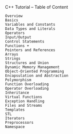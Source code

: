 C++ Tutorial – Table of Content

    Overview 
    Basics 
    Variables and Constants
    Data Types and Literals
    Operators
    Input/Output 
    Control Statements
    Functions +
    Pointers and References 
    Arrays 
    Strings 
    Structures and Union
    Dynamic Memory Management 
    Object-Oriented Programming 
    Encapsulation and Abstraction 
    Polymorphism 
    Function Overloading 
    Operator Overloading 
    Inheritance
    Virtual Functions 
    Exception Handling 
    Files and Streams 
    Templates 
    STL 
    Iterators 
    Preprocessors 
    Namespace 
